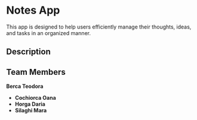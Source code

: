 # Notes App
This app is designed to help users efficiently manage their thoughts, ideas, and tasks in an organized manner.

## Description
## Team Members

 **Berca Teodora**
- **Cochiorca Oana**
- **Horga Daria**
- **Silaghi Mara**

